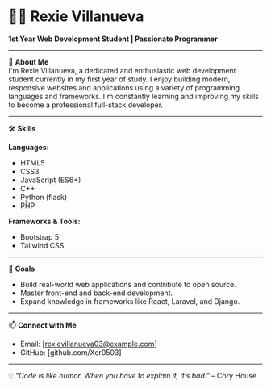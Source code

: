 # 👨‍💻 Rexie Villanueva

**1st Year Web Development Student | Passionate Programmer**

---

🎯 **About Me**  
I'm Rexie Villanueva, a dedicated and enthusiastic web development student currently in my first year of study. I enjoy building modern, responsive websites and applications using a variety of programming languages and frameworks. I'm constantly learning and improving my skills to become a professional full-stack developer.

---

🛠 **Skills**

**Languages:**
- HTML5
- CSS3
- JavaScript (ES6+)
- C++
- Python (flask)
- PHP

**Frameworks & Tools:**
- Bootstrap 5
- Tailwind CSS

---

🚀 **Goals**
- Build real-world web applications and contribute to open source.
- Master front-end and back-end development.
- Expand knowledge in frameworks like React, Laravel, and Django.

---

📫 **Connect with Me**
- Email: [rexievillanueva03@example.com]
- GitHub: [github.com/Xer0503]

---

💡 *"Code is like humor. When you have to explain it, it’s bad."* – Cory House
